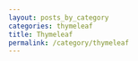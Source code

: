 ```yaml
---
layout: posts_by_category
categories: thymeleaf
title: Thymeleaf
permalink: /category/thymeleaf
---
```

